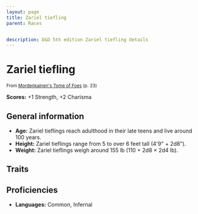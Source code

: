 ```yaml
---
layout: page
title: Zariel tiefling
parent: Races


description: D&D 5th edition Zariel tiefling details
---
```


# Zariel tiefling

<small>From <a target="_blank" href="https://dnd.wizards.com/products/tabletop-games/rpg-products/mordenkainens-tome-foes">Mordenkainen's Tome of Foes</a> (p. 23)</small>

**Scores:** +1 Strength, +2 Charisma

## General information

- **Age:** Zariel tieflings reach adulthood in their late teens and live around 100 years.
- **Height:** Zariel tieflings range from 5 to over 6 feet tall (4'9" + 2d8").
- **Weight:** Zariel tieflings weigh around 155 lb (110 + 2d8 × 2d4 lb).

## Traits


## Proficiencies

- **Languages:** Common, Infernal